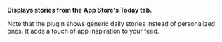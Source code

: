 **Displays stories from the App Store's Today tab.**

Note that the plugin shows generic daily stories instead of personalized ones. It adds a touch of app inspiration to your feed.
